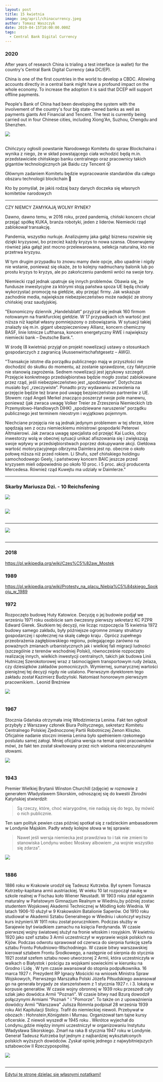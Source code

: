 ```yaml
---
layout: post
title: 15 kwietnia
image: img/april/chinacurrency.jpeg
author: Tomasz Waszczyk
date: 2019-04-15T10:00:00.000Z
tags:
  - Central Bank Digital Currency
---
```


### 2020

After years of research China is trialing a test interface (a wallet) for the country's Central Bank Digital Currency (aka DC/EP).

China is one of the first countries in the world to develop a CBDC. Allowing accounts directly in a central bank might have a profound impact on the whole economy.
To increase the adoption it is said that DCEP will support offline payments.

People's Bank of China had been developing the system with the involvement of the country's four big state-owned banks as well as payments giants Ant Financial and Tencent.
The test is currently being carried out in four Chinese cities, including Xiong'An, Suzhou, Chengdu and Shenzhen.

<img src="./img/april/chinacurrency.jpeg"><br><br>

Chińczycy ogłosili powstanie Narodowego Komitetu do spraw Blockchaina i wynika z niego, że w skład powstającego ciała wchodzić będą m.in. przedstawiciele chińskiego banku centralnego oraz pracownicy takich gigantów technologicznych jak Baidu czy Tencent 😲

Głównym zadaniem Komitetu będzie wypracowanie standardów dla całego obszaru technologii blockchain 🧐

Kto by pomyślał, że jakiś rodzaj bazy danych doczeka się własnych komitetów narodowych

---

CZY NIEMCY ZAMYKAJĄ WOLNY RYNEK?

Dawno, dawno temu, w 2016 roku, przed pandemią, chiński koncern chciał przejąć spółkę KUKA, branża robotyki, jeden z liderów. Niemiecki rząd zablokował transakcję.

Pandemia, wszystko nurkuje. Analizujemy jaka gałąź biznesu rozwinie się dzięki kryzysowi, bo przecież każdy kryzys to nowa szansa. Obserwujemy również jaka gałąź jest mocno przelewarowana, selekcja naturalna, kto nie przetrwa kryzysu.

W tym drugim przypadku to znowu mamy dwie opcje, albo upadnie i nigdy nie wstanie, ponieważ się okaże, że to kolejny nadmuchany balonik lub po prostu kryzys to kryzys, ale po zakończeniu pandemii wróci na swoje tory.

Niemiecki rząd jednak upatruje się innych problemów. Obawia się, że fundusze inwestycyjne za którymi stoją państwa spoza UE będą chciały wykorzystać promocję na giełdzie, aby przejąć firmy. Jak wskazuje zachodnie media, największe niebezpieczeństwo może nadejść ze strony chińskiej oraz saudyjskiej.

"Ekonomiczny dziennik „Handelsblatt” przyjrzał się jednak 160 firmom notowanym na frankfurckiej giełdzie. W 17 przypadkach ich wartość jest niższa niż kapitał własny pomniejszony o zobowiązania. W sytuacji takiej znalazły się m.in. gigant ubezpieczeniowy Allianz, koncern chemiczny BASF, linie lotnicze Lufthansa, koncern energetyczny RWE i największy niemiecki bank – Deutsche Bank.".

W środę (8 kwietnia) przyjął on projekt nowelizacji ustawy o stosunkach gospodarczych z zagranicą (Aussenwirtschafstgesetz – AWG).

"Transakcje istotne dla porządku publicznego mają w przyszłości nie dochodzić do skutku do momentu, aż zostanie sprawdzone, czy faktycznie nie stanowią zagrożenia. Sednem nowelizacji jest językowy szczegół. Przejęcie konkretnego przedsiębiorstwa będzie mogło zostać zablokowane przez rząd, jeśli niebezpieczeństwo jest „spodziewane”. Dotychczas musiało być „rzeczywiste”. Ponadto przy wydawaniu zezwolenia na przejęcie będzie też brane pod uwagę bezpieczeństwo partnerów z UE. Słowem: rząd Angeli Merkel znacząco poszerzył swoje pole manewru, ponieważ (jak zwraca uwagę Volker Treier ze Zrzeszenia Niemieckich Izb Przemysłowo-Handlowych DIHK) „spodziewane naruszenie” porządku publicznego jest terminem nieostrym i wyjątkowo pojemnym.

Niechciane przejęcia nie są jednak jedynym problemem w tej sferze, które spędzają sen z oczu niemieckiemu ministrowi gospodarki Peterowi Altmaierowi. Jak zwraca uwagę specjalista od przejęć Kai Lucks, obcy inwestorzy wolą w obecnej sytuacji unikać afiszowania się i zwiększają swoje wpływy w przedsiębiorstwach poprzez dokupywanie akcji. Giełdowa wartość motoryzacyjnego olbrzyma Daimlera jest np. obecnie o około połowę niższa niż przed rokiem. Li Shufu, szef chińskiego holdingu samochodowego Geely, i państwowy koncern BAIC jeszcze przed kryzysem mieli odpowiednio po około 10 proc. i 5 proc. akcji producenta Mercedesa. Również rząd Kuwejtu ma udziały w Daimlerze."

---

### Skarby Mariusza Dzi. - 10 Reichsfening

<img src="./img/april/reichfening.jpeg"><br><br>

<img src="./img/april/reichfening2.jpeg"><br><br>

---

<img src="./img/april/morawiecki-zadluzenie.png"><br><br>

---

### 2018

https://pl.wikipedia.org/wiki/Czes%C5%82aw_Mostek

### 1989

https://pl.wikipedia.org/wiki/Protesty_na_placu_Niebia%C5%84skiego_Spokoju_w_1989

### 1972

Rozpoczęto budowę Huty Katowice. Decyzję o jej budowie podjął we wrześniu 1971 roku osobiście sam ówczesny pierwszy sekretarz KC PZPR Edward Gierek.
Skutkiem tej decyzji, nie licząc rozpoczęcia
15 kwietnia 1972 budowy samego zakładu,
były późniejsze ogromne zmiany struktury
gospodarczej i społecznej na skalę całego
kraju . Oprócz zupełnego przeobrażenia
zagłębiowskiego regionu, polegającego
zarówno na poważnych zmianach
urbanistycznych jak i wielkiej fali migracji
ludności (szczególnie z terenów wschodniej
Polski), równocześnie rozpoczęto realizację
innych, wielkich inwestycji centralnych,
takich jak budowa Linii Hutniczej
Szerokotorowej wraz z taśmociągiem
transportowym rudy żelaza, czy
dziesiątków zakładów pomocniczych.
Wymiernej, sumarycznej wartości pieniężnej
tej decyzji nigdy nie ustalono. Pierwszym dyrektorem tego zakładu został Kazimierz Budzyński. Natomiast honorowym pierwszym pracownikiem.. Leonid Breżniew

<img src="./img/april/hutaktw.jpg"><br><br>

### 1967

Stocznia Gdańska otrzymała imię Włodzimierza Lenina. Fakt ten ogłosił przybyły z Warszawy członek Biura Politycznego, sekretarz Komitetu Centralnego Polskiej Zjednoczonej Partii Robotniczej Zenon Kliszko.
Oficjalnie nadanie stoczni imienia Lenina było spełnieniem rzekomego postulatu samej załogi. Mniej oficjalna wersja na temat opinii pracowników mówi, że fakt ten został skwitowany przez nich wieloma niecenzuralnymi słowami.

<img src="./img/april/stocznia.jpg"><br><br>

### 1943

Premier Wielkiej Brytanii Winston Churchill (zdjęcie) w rozmowie z generałem Władysławem Sikorskim, odnoszącej się do kwestii Zbrodni Katyńskiej stwierdził:
> Są rzeczy, które, choć wiarygodne, nie nadają się do tego, by mówić o nich publicznie.

Ten sam polityk pewien czas później spotkał się z radzieckim ambasadorem w Londynie Majskim. Padły wtedy kolejne słowa w tej sprawie:

>Nawet jeśli wersja niemiecka jest prawdziwa to i tak nie zmieni to stanowiska Londynu wobec Moskwy albowiem „na wojnie wszystko się zdarza".

<img src="./img/april/churchil.jpg"><br><br>

### 1886

1886 roku w Krakowie urodził się Tadeusz Kutrzeba.
Był synem Tomasza Kutrzeby-kapitana armii austriackiej. W wieku 10 lat rozpoczął naukę w szkole realnej w Fischau koło Wiener Neustadt.
W 1903 roku zdał egzamin maturalny w Państowym Gimnazjum Realnym w Wiedniu,by później zostac studentem Wojskowej Akademii Technicznej w Mödling koło Wiednia. W latach 1906-10 służył w 9 Krakowskim Batalionie Saperów. Od 1910 roku studiował w Akademii Sztabu Generalnego w Wiedniu i ukończył wyższy kurs inżynierii.W 1911 roku został porucznikiem. Podczas służby w Sarajewie był świadkiem zamachu na księcia Ferdynanda. W czasie pierwszej wojny światowej służył na fronie włoskim i rosyjskim. W kwietniu 1920 jako szef sztabu 3 Armii
uczestniczył w wyprawie wojsk polskich na Kijów. Podczas odwrotu sprawował od czerwca do sierpnia funkcję szefa sztabu
Frontu Południowo-Wschodniego. W czasie bitwy warszawskiej kierował sztabem Frontu Środkowego, a następnie od sierpnia
do stycznia 1921 został szefem sztabu nowo utworzonej 2 Armii, która uczestniczyła w walkach o Białystok i pościgu za wojskami sowieckimi w kierunku na Grodno i Lidę . W tym czasie awansował do stopnia podpułkownika.
16 marca 1927 r. Prezydent RP Ignacy Mościcki na wniosek Ministra Spraw Wojskowych, Pierwszego Marszałka Polski
Józefa Piłsudskiego awansował go na generała brygady ze starszeństwem z 1 stycznia 1927 r. i 3. lokatą w korpusie
generałów. W czasie wojny obronnej w 1939 roku przeszedł cały szlak jako dowódca Armii "Poznań". W czasie bitwy nad Bzurą dowodził połączynymi Armiami "Poznań " i "Pomorze". To także on z upoważnienia dowódcy Armii "Warszawa" Julisza Rómmla podpisał 28 września 1939 roku Akt Kapitulacji Stolicy. Trafił do niemieckiej niewoli. Przebywał w obozach : Hohnstein,Königstein i Murnau. Organizował tam tajne kursy oficerskie. Z niewoli wyszedł w 1945 roku . Wkrótce wyjechał do Londynu,gdzie między innymi uczestniczył w organizowaniu Instytutu Władysława Sikorskiego. Zmarł na raka 8 stycznia 1947 roku w Londynie.
Generał Tadeusz Kutrzeba był jednym z najbardziej wykształconych polskich wyższych dowódców. Zyskał opinię jednego z najwybitniejszych sztabowców II Rzeczypospolitej.

<img src="./img/april/kutrzeba.jpg"><br><br>

---

<a href="https://github.com/TomaszWaszczyk/historia.waszczyk.com/edit/master/src/content/april-15.md" target="_blank">Edytuj tę stronę dzieląc się własnymi notatkami!</a>
